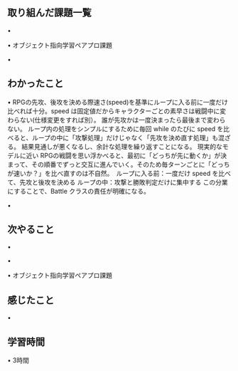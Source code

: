 ## 取り組んだ課題一覧
• 


• オブジェクト指向学習ペアプロ課題


• 


## わかったこと
• RPGの先攻、後攻を決める際速さ(speed)を基準にループに入る前に一度だけ比べれば十分。speed は固定値だからキャラクターごとの素早さは戦闘中に変わらない(仕様変更をすれば別）。
 誰が先攻かは一度決まったら最後まで変わらない。
ループ内の処理をシンプルにするために毎回 while のたびに speed を比べると、ループの中に「攻撃処理」だけじゃなく「先攻を決め直す処理」も混ざる。
 結果見通しが悪くなるし、余計な処理を繰り返すことになる。
現実的なモデルに近い
 RPGの戦闘を思い浮かべると、最初に「どっちが先に動くか」が決まって、その順番でずっと交互に進んでいく。そのため毎ターンごとに「どっちが速いか？」を比べ直すのは不自然。　ループに入る前：一度だけ speed を比べて、先攻と後攻を決める
ループの中：攻撃と勝敗判定だけに集中する
この分業にすることで、Battle クラスの責任が明確になる。


• 


## 次やること
• 


• 


• オブジェクト指向学習ペアプロ課題

## 感じたこと
• 


## 学習時間
• 3時間